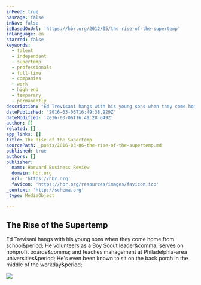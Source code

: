 ```yaml
---
inFeed: true
hasPage: false
inNav: false
isBasedOnUrl: 'https://hbr.org/2012/05/the-rise-of-the-supertemp'
inLanguage: en
starred: false
keywords:
  - talent
  - independent
  - supertemp
  - professionals
  - full-time
  - companies
  - work
  - high-end
  - temporary
  - permanently
description: "Ed Trevisani hangs with his young sons when they come home from school. He volunteers as a Boy Scout leader, serves on nonprofit boards, and teaches management at Philadelphia-area universities. He's even been known to sit on the back porch in the middle of the workday."
datePublished: '2016-03-06T16:49:38.929Z'
dateModified: '2016-03-06T16:49:28.649Z'
author: []
related: []
app_links: []
title: The Rise of the Supertemp
sourcePath: _posts/2016-03-06-the-rise-of-the-supertemp.md
published: true
authors: []
publisher:
  name: Harvard Business Review
  domain: hbr.org
  url: 'https://hbr.org'
  favicon: 'https://hbr.org/resources/images/favicon.ico'
_context: 'http://schema.org'
_type: MediaObject

---
```

<article style=""><h1>The Rise of the Supertemp</h1><p>Ed Trevisani hangs with his young sons when they come home from school&amp;period; He volunteers as a Boy Scout leader&amp;comma; serves on nonprofit boards&amp;comma; and teaches management at Philadelphia-area universities&amp;period; He's even been known to sit on the back porch in the middle of the workday&amp;period;</p><img src="https://hbr.org/resources/images/hbr_opengraph_940x490.png" /></article>